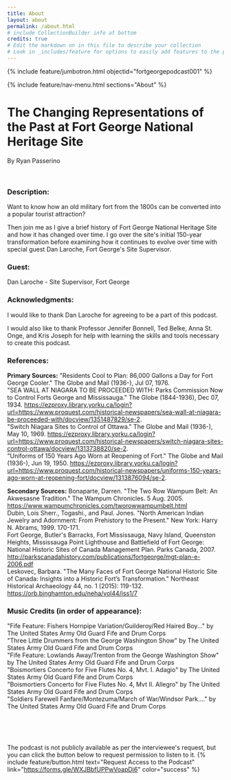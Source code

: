 ```yaml
---
title: About
layout: about
permalink: /about.html
# include CollectionBuilder info at bottom
credits: true
# Edit the markdown on in this file to describe your collection
# Look in _includes/feature for options to easily add features to the page
---
```


{% include feature/jumbotron.html objectid="fortgeorgepodcast001" %}

{% include feature/nav-menu.html sections="About" %}

# The Changing Representations of the Past at Fort George National Heritage Site
By Ryan Passerino

<br>

### Description:
Want to know how an old military fort from the 1800s can be converted into a popular tourist attraction?

Then join me as I give a brief history of Fort George National Heritage Site and how it has changed over time. I go over the site's initial 150-year transformation before examining how it continues to evolve over time with special guest Dan Laroche, Fort George's Site Supervisor.

### Guest: 
Dan Laroche - Site Supervisor, Fort George 

### Acknowledgments:
I would like to thank Dan Laroche for agreeing to be a part of this podcast.

I would also like to thank Professor Jennifer Bonnell, Ted Belke, Anna St. Onge, and Kris Joseph for help with learning the skills and tools necessary to create this podcast.

### References:
**Primary Sources:** 
"Residents Cool to Plan: 86,000 Gallons a Day for Fort George Cooler." The Globe and Mail (1936-), Jul 07, 1976. <A HREF = "https://ezproxy.library.yorku.ca/login?url=https://www.proquest.com/historical-newspapers/residents-cool-plan/docview/1239385564/se-2."></A> <br>
"SEA WALL AT NIAGARA TO BE PROCEEDED WITH: Parks Commission Now to Control Forts George and Mississauga." The Globe (1844-1936), Dec 07, 1934. https://ezproxy.library.yorku.ca/login?url=https://www.proquest.com/historical-newspapers/sea-wall-at-niagara-be-proceeded-with/docview/1351487829/se-2. <br>
"Switch Niagara Sites to Control of Ottawa." The Globe and Mail (1936-), May 10, 1969. https://ezproxy.library.yorku.ca/login?url=https://www.proquest.com/historical-newspapers/switch-niagara-sites-control-ottawa/docview/1313738820/se-2. <br>
"Uniforms of 150 Years Ago Worn at Reopening of Fort." The Globe and Mail (1936-), Jun 19, 1950. https://ezproxy.library.yorku.ca/login?url=https://www.proquest.com/historical-newspapers/uniforms-150-years-ago-worn-at-reopening-fort/docview/1313876094/se-2. <br>

**Secondary Sources:**
Bonaparte, Darren. "The Two Row Wampum Belt: An Akwesasne Tradition." The Wampum Chronicles. 5 Aug. 2005. https://www.wampumchronicles.com/tworowwampumbelt.html <br>
Dubin, Lois Sherr., Togashi., and Paul. Jones. "North American Indian Jewelry and Adornment: From Prehistory to the Present." New York: Harry N. Abrams, 1999. 170-171. <br>
Fort George, Butler's Barracks, Fort Mississauga, Navy Island, Queenston Heights, Mississauga Point Lighthouse and Battlefield of Fort George: National Historic Sites of Canada Management Plan. Parks Canada, 2007. http://parkscanadahistory.com/publications/fortgeorge/mgt-plan-e-2006.pdf <br>
Leskovec, Barbara. "The Many Faces of Fort George National Historic Site of Canada: Insights into a Historic Fort’s Transformation." Northeast Historical Archaeology 44, no. 1 (2015): 119-132. https://orb.binghamton.edu/neha/vol44/iss1/7 <br>

### Music Credits (in order of appearance):
"Fife Feature: Fishers Hornpipe Variation/Guilderoy/Red Haired Boy..." by The United States Army Old Guard Fife and Drum Corps <br>
"Three Little Drummers from the George Washington Show" by The United States Army Old Guard Fife and Drum Corps <br>
"Fife Feature: Lowlands Away/Trenton from the George Washington Show" by The United States Army Old Guard Fife and Drum Corps <br>
"Boismortiers Concerto for Five Flutes No. 4, Mvt. I. Adagio" by The United States Army Old Guard Fife and Drum Corps <br>
"Boismortiers Concerto for Five Flutes No. 4, Mvt II. Allegro" by The United States Army Old Guard Fife and Drum Corps <br>
"Soldiers Farewell Fanfare/Montezuma/March of War/Windsor Park...." by The United States Army Old Guard Fife and Drum Corps <br>

<br>
<br>
<br>

The podcast is not publicly available as per the interviewee's request, but you can click the button below to request permission to listen to it.
{% include feature/button.html text="Request Access to the Podcast" link="https://forms.gle/WXJBbfUPPwVoapDi6" color="success" %}

